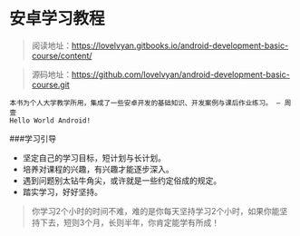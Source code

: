 # 安卓学习教程



>阅读地址：https://lovelvyan.gitbooks.io/android-development-basic-course/content/

>源码地址：https://github.com/lovelvyan/android-development-basic-course.git

```
本书为个人大学教学所用，集成了一些安卓开发的基础知识、开发案例与课后作业练习。 — 周壹
Hello World Android!
```

###学习引导
+ 坚定自己的学习目标，短计划与长计划。
+ 培养对课程的兴趣，有兴趣才能逐步深入。
+ 遇到问题别太钻牛角尖，或许就是一些约定俗成的规定。
+ 踏实学习，好好坚持。

> 你学习2个小时的时间不难，难的是你每天坚持学习2个小时，如果你能坚持下去，短则3个月，长则半年，你肯定能学有所成！
